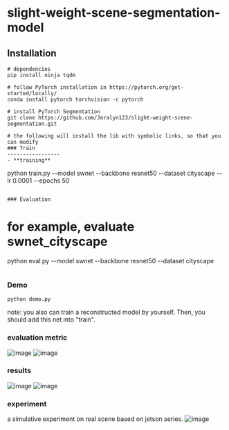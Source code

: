# slight-weight-scene-segmentation-model

## Installation
```
# dependencies
pip install ninja tqdm

# follow PyTorch installation in https://pytorch.org/get-started/locally/
conda install pytorch torchvision -c pytorch

# install PyTorch Segmentation
git clone https://github.com/Jeralyn123/slight-weight-scene-segmentation.git

# the following will install the lib with symbolic links, so that you can modify
### Train
-----------------
- **training**
```
python train.py --model swnet --backbone resnet50 --dataset cityscape --lr 0.0001 --epochs 50
```

### Evaluation
```
# for example, evaluate swnet_cityscape
python eval.py --model swnet --backbone resnet50 --dataset cityscape
```
```
### Demo
```
python demo.py 
```
note: you also can train a reconstructed model by yourself. Then, you should add this net into "train". 
### evaluation metric

![image](https://user-images.githubusercontent.com/43395674/159432544-e37ea05a-61e9-4f9d-b0ec-e381845ad900.png)
![image](https://user-images.githubusercontent.com/43395674/159432566-4e79d269-f4ad-4b99-b0e6-ecd7d21a8255.png)

### results

![image](https://user-images.githubusercontent.com/43395674/159432651-2365cf4c-a06d-46d1-83df-994ddd0769fb.png)
![image](https://user-images.githubusercontent.com/43395674/159432664-732faf8e-1f7a-49f1-9c54-607a9270aa1e.png)
### experiment 
a simulative experiment on real scene based on jetson series.
![image](https://user-images.githubusercontent.com/43395674/159433770-ea19dea9-d0ab-45f0-b006-a5c6a028447a.png)

